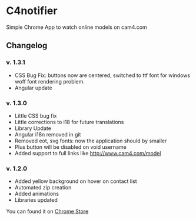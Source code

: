 C4notifier
==========

Simple Chrome App to watch online models on cam4.com

Changelog
---------

### v. 1.3.1

* CSS Bug Fix: buttons now are centered, switched to ttf font for windows woff font rendering problem.
* Angular update

### v. 1.3.0

* Little CSS bug fix
* Little corrections to i18 for future translations
* Library Update
* Angular i18n removed in git
* Removed eot, svg fonts: now the application should by smaller
* Plus button will be disabled on void username
* Added support to full links like http://www.cam4.com/model



### v. 1.2.0


* Added yellow background on hover on contact list
* Automated zip creation
* Added animations
* Libraries updated


You can found it on [Chrome Store](https://chrome.google.com/webstore/detail/c4notifier/hncekpdklkbhjafeglflhafaibfgcjpj)